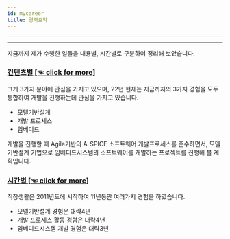 ```yaml
---
id: mycareer
title: 경력요약
---
```

---

---

지금까지 제가 수행한 일들을 내용별, 시간별로 구분하여 정리해 보았습니다.


### [컨텐츠별 [☜ click for more]](./mycareer/contents)

크게 3가지 분야에 관심을 가지고 있으며, 22년 현재는 지금까지의 3가지 경험을 모두 통합하여 개발을 진행하는데 관심을 가지고 있습니다.
* 모델기반설계
* 개발 프로세스
* 임베디드

개발을 진행할 때 Agile기반의 A-SPICE 소프트웨어 개발프로세스를 준수하면서, 모델기반설계 기법으로 임베디드시스템의 소프트웨어를 개발하는 프로젝트를 진행해 볼 계획입니다.

### [시간별 [☜ click for more]](./mycareer/time)

직장생활은 2011년도에 시작하여 11년동안 여러가지 경험을 하였습니다.
* 모델기반설계 경험은 대략4년
* 개발 프로세스 활동 경험은 대략4년
* 임베디드시스템 개발 경험은 대략3년
